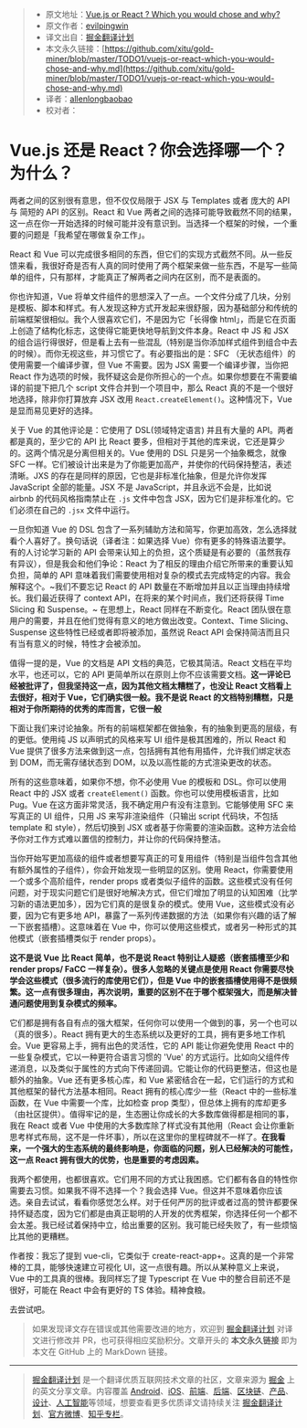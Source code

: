> * 原文地址：[Vue.js or React ? Which you would chose and why?](https://www.reddit.com/r/javascript/comments/8o781t/vuejs_or_react_which_you_would_chose_and_why/e01qn55/)
> * 原文作者：[evilpingwin](https://www.reddit.com/user/evilpingwin)
> * 译文出自：[掘金翻译计划](https://github.com/xitu/gold-miner)
> * 本文永久链接：[https://github.com/xitu/gold-miner/blob/master/TODO1/vuejs-or-react-which-you-would-chose-and-why.md](https://github.com/xitu/gold-miner/blob/master/TODO1/vuejs-or-react-which-you-would-chose-and-why.md)
> * 译者：[allenlongbaobao](https://www.github.com/allenlongbaobao)
> * 校对者：

# Vue.js 还是 React？你会选择哪一个？为什么？

两者之间的区别很有意思，但不仅仅局限于 JSX 与 Templates 或者 庞大的 API 与 简短的 API 的区别。React 和 Vue 两者之间的选择可能导致截然不同的结果，这一点在你一开始选择的时候可能并没有意识到。当选择一个框架的时候，一个重要的问题是「我希望在哪做复杂工作」。

React 和 Vue 可以完成很多相同的东西，但它们的实现方式截然不同。从一些反馈来看，我很好奇是否有人真的同时使用了两个框架来做一些东西，不是写一些简单的组件，只有那样，才能真正了解两者之间内在区别，而不是表面的。

你也许知道，Vue 将单文件组件的思想深入了一点。一个文件分成了几块，分别是模板、脚本和样式。有人发现这种方式开发起来很舒服，因为基础部分和传统的前端框架很相似。我个人很喜欢它们，不是因为它「长得像 html」，而是它在页面上创造了结构化标志，这使得它能更快地导航到文件本身。React 中 JS 和 JSX 的组合运行得很好，但是看上去有一些混乱（特别是当你添加样式组件到组合中去的时候）。而你无视这些，并习惯它了。有必要指出的是：SFC （无状态组件）的使用需要一个编译步骤，但 Vue 不需要。因为 JSX 需要一个编译步骤，当你把 React 作为选项的时候，我怀疑这会是你所担心的一个点。如果你想要在不需要编译的前提下把几个 script 文件合并到一个项目中，那么 React 真的不是一个很好地选择，除非你打算放弃 JSX 改用 `React.createElement()`。这种情况下，Vue 是显而易见更好的选择。

关于 Vue 的其他评论是：它使用了 DSL(领域特定语言) 并且有大量的 API。两者都是真的，至少它的 API 比 React 要多，但相对于其他的库来说，它还是算少的。这两个情况是分离但相关的。Vue 使用的 DSL 只是另一个抽象概念，就像 SFC 一样。它们被设计出来是为了你能更加高产，并使你的代码保持整洁，表述清晰。JXS 的存在是同样的原因，它也是非标准化抽象，但是允许你发挥 JavaScript 全部的能量。JSX 不是 JavaScript，并且永远不会是，比如说 airbnb 的代码风格指南禁止在 `.js` 文件中包含 JSX，因为它们是非标准化的。它们必须在自己的 `.jsx` 文件中运行。

一旦你知道 Vue 的 DSL 包含了一系列辅助方法和简写，你更加高效，怎么选择就看个人喜好了。换句话说（译者注：如果选择 Vue）你有更多的特殊语法要学。有的人讨论学习新的 API 会带来认知上的负担，这个质疑是有必要的（虽然我存有异议），但是我会和他们争论：React 为了相反的理由介绍它所带来的重要认知负担，简单的 API 意味着我们需要使用相对复杂的模式去完成特定的内容。我会解释这个。~我们不要忘记 React 的 API 数量在不断增加并且以正当理由持续增长。我们最近获得了 context API，在将来的某个时间点，我们还将获得 Time Slicing 和 Suspense。~ 在思想上，React 同样在不断变化。React 团队很在意用户的需要，并且在他们觉得有意义的地方做出改变。Context、Time Slicing、Suspense 这些特性已经或者即将被添加，虽然说 React API 会保持简洁而且只有当有意义的时候，特性才会被添加。

值得一提的是，Vue 的文档是 API 文档的典范，它极其简洁。React 文档在平均水平，也还可以，它的 API 更简单所以在原则上你不应该需要文档。**这一评论已经被批评了，但我坚持这一点，因为其他文档太糟糕了，也没让 React 文档看上去很好，相对于 Vue，它们确实很一般。我不是说 React 的文档特别糟糕，只是相对于你所期待的优秀的库而言，它很一般**

下面让我们来讨论抽象。所有的前端框架都在做抽象，有的抽象到更高的层级，有的更低。使用纯 JS 以声明式的风格来写 UI 组件是极其困难的，所以 React 和 Vue 提供了很多方法来做到这一点，包括拥有其他有用插件，允许我们绑定状态到 DOM，而无需存储状态到 DOM，以及以高性能的方式渲染更改的状态。

所有的这些意味着，如果你不想，你不必使用 Vue 的模板和 DSL。你可以使用 React 中的 JSX 或者 `createElement()` 函数。你也可以使用模板语言，比如 Pug。Vue 在这方面非常灵活，我不确定用户有没有注意到。它能够使用 SFC 来写真正的 UI 组件，只用 JS 来写非渲染组件（只输出 script 代码块，不包括 template 和 style），然后切换到 JSX 或者基于你需要的渲染函数。这种方法会给予你对工作方式难以置信的控制力，并让你的代码保持整洁。

当你开始写更加高级的组件或者想要写真正的可复用组件（特别是当组件包含其他有额外属性的子组件），你会开始发现一些明显的区别。使用 React，你需要使用一个或多个高阶组件，render props 或者类似子组件的函数。这些模式没有任何问题，对于现实问题它们是很好地解决方式，但它们增加了明显的认知困难（比学习新的语法更加多），因为它们真的是很复杂的模式。使用 Vue，这些模式没有必要，因为它有更多地 API，暴露了一系列传递数据的方法（如果你有兴趣的话了解一下嵌套插槽）。这意味着在 Vue 中，你可以使用这些模式，或者另一种形式的其他模式（嵌套插槽类似于 render props）。

**这不是说 Vue 比 React 简单，也不是说 React 特别让人疑惑（嵌套插槽至少和 render props/ FaCC 一样复杂）。很多人忽略的关键点是使用 React 你需要尽快学会这些模式（很多流行的库使用它们），但是 Vue 中的嵌套插槽使用得不是很频繁。这一点有很多理由，再次说明，重要的区别不在于哪个框架强大，而是解决普通问题使用到复杂模式的频率。**

它们都是拥有各自有点的强大框架，任何你可以使用一个做到的事，另一个也可以（真的很多）。React 拥有更大的生态系统以及更好的工具，拥有更多地工作机会。Vue 更容易上手，拥有出色的灵活性，它的 API 能让你避免使用 React 中的一些复杂模式，它以一种更符合语言习惯的 'Vue' 的方式运行。比如向父组件传递消息，以及类似于属性的方式向下传递回调。它能让你的代码更整洁，但这也是额外的抽象。Vue 还有更多核心库，和 Vue 紧密结合在一起，它们运行的方式和其他框架的替代方法基本相同。React 拥有的核心库少一些（React 中的一些标准函数，在 Vue 中需要一个库，比如检查 prop 类型），但总体上拥有的库却更多（由社区提供）。值得牢记的是，生态圈让你成长的大多数库做得都是相同的事，我在 React 或者 Vue 中使用的大多数库除了样式没有其他用（React 会让你重新思考样式布局，这不是一件坏事），所以在这里你的里程碑就不一样了。**在我看来，一个强大的生态系统的最终影响是，你面临的问题，别人已经解决的可能性，这一点 React 拥有很大的优势，也是重要的考虑因素。**

我两个都使用，也都很喜欢。它们用不同的方式让我困惑。它们都有各自的特性你需要去习惯。如果我不得不选择一个？我会选择 Vue。但这并不意味着你应该选。亲自去试试，看看你感觉怎么样。对于任何严厉的批评或者过高的赞许都要保持怀疑态度，因为它们都是由真正聪明的人开发的优秀框架，你选择任何一个都不会太差。我已经试着保持中立，给出重要的区别。我可能已经失败了，有一些烦恼比其他的更糟糕。

作者按：我忘了提到 vue-cli，它类似于 create-react-app+。这真的是一个非常棒的工具，能够快速建立可视化 UI，这一点很有趣。所以从某种意义上来说，Vue 中的工具真的很棒。我同样忘了提 Typescript 在 Vue 中的整合目前还不是很好，可能在 React 中会有更好的 TS 体验。精神食粮。

去尝试吧。

> 如果发现译文存在错误或其他需要改进的地方，欢迎到 [掘金翻译计划](https://github.com/xitu/gold-miner) 对译文进行修改并 PR，也可获得相应奖励积分。文章开头的 **本文永久链接** 即为本文在 GitHub 上的 MarkDown 链接。


---

> [掘金翻译计划](https://github.com/xitu/gold-miner) 是一个翻译优质互联网技术文章的社区，文章来源为 [掘金](https://juejin.im) 上的英文分享文章。内容覆盖 [Android](https://github.com/xitu/gold-miner#android)、[iOS](https://github.com/xitu/gold-miner#ios)、[前端](https://github.com/xitu/gold-miner#前端)、[后端](https://github.com/xitu/gold-miner#后端)、[区块链](https://github.com/xitu/gold-miner#区块链)、[产品](https://github.com/xitu/gold-miner#产品)、[设计](https://github.com/xitu/gold-miner#设计)、[人工智能](https://github.com/xitu/gold-miner#人工智能)等领域，想要查看更多优质译文请持续关注 [掘金翻译计划](https://github.com/xitu/gold-miner)、[官方微博](http://weibo.com/juejinfanyi)、[知乎专栏](https://zhuanlan.zhihu.com/juejinfanyi)。
